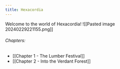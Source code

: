 ```yaml
---
title: Hexacordia
---
```

Welcome to the world of Hexacordia!
![[Pasted image 20240229221155.png]]
###### Chapters:
- [[Chapter 1 - The Lumber Festival]]
- [[Chapter 2 - Into the Verdant Forest]]